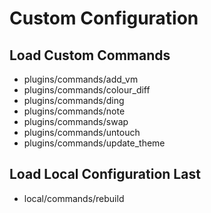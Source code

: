# Custom Configuration

## Load Custom Commands

- plugins/commands/add_vm
- plugins/commands/colour_diff
- plugins/commands/ding
- plugins/commands/note
- plugins/commands/swap
- plugins/commands/untouch
- plugins/commands/update_theme

<!-- Remove or comment-out lines to prevent that configuration from being loaded: -->
<!-- - plugins/commands/bashmarks -->

## Load Local Configuration Last

- local/commands/rebuild
